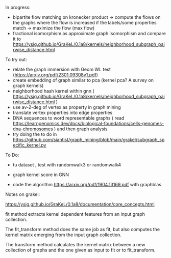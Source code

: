 In progress:

- bipartite flow matching on kronecker product -> compute the flows on the graphs where the flow is increased if the labels/some properties match -> maximize the flow (max flow)
- fractional isomorphism as approximate graph isomorphism and compare it to https://ysig.github.io/GraKeL/0.1a8/kernels/neighborhood_subgraph_pairwise_distance.html

To try out:
- relate the graph immersion with Geom WL test (https://arxiv.org/pdf/2301.09308v1.pdf) 
- create embedding of graph similar to pca (kernel pca? A survey on graph kernels)
- neighborhood hash kernel within gnn ( https://ysig.github.io/GraKeL/0.1a8/kernels/neighborhood_subgraph_pairwise_distance.html )
- use av-2-deg of vertex as property in graph mining
- translate vertex properties into edge properties
- DNA sequences to word representable graphs ( read https://learngenomics.dev/docs/biological-foundations/cells-genomes-dna-chromosomes ) and then graph analysis
- try doing the to do in https://github.com/siantist/graph_mining/blob/main/grakel/subgraph_specific_kernel.py

To Do:
 - tu dataset , test with randomwalk3 or randomwalk4 

- graph kernel score in GNN

- code the algorithm https://arxiv.org/pdf/1904.13169.pdf with graphblas

Notes on grakel:

https://ysig.github.io/GraKeL/0.1a8/documentation/core_concepts.html

fit method extracts kernel dependent features from an input graph collection.

The fit_transform method does the same job as fit, but also computes the kernel matrix emerging from the input graph collection.

The transform method calculates the kernel matrix between a new collection of graphs and the one given as input to fit or to fit_transform.
